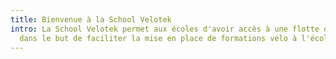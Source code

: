```yaml
---
title: Bienvenue à la School Velotek
intro: La School Velotek permet aux écoles d'avoir accès à une flotte de vélo
  dans le but de faciliter la mise en place de formations vélo à l'école.
---
```

